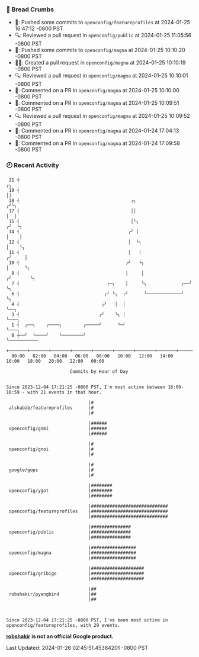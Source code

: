### 🍞 Bread Crumbs

 * 🚢: Pushed some commits to `openconfig/featureprofiles` at 2024-01-25 16:47:12 -0800 PST
 * 🔍: Reviewed a pull request in  `openconfig/public` at 2024-01-25 11:05:56 -0800 PST
 * 🚢: Pushed some commits to `openconfig/magna` at 2024-01-25 10:10:20 -0800 PST
 * ✍🏼: Created a pull request in `openconfig/magna` at 2024-01-25 10:10:19 -0800 PST
 * 🔍: Reviewed a pull request in  `openconfig/magna` at 2024-01-25 10:10:01 -0800 PST
 * 💬: Commented on a PR in  `openconfig/magna` at 2024-01-25 10:10:00 -0800 PST
 * 💬: Commented on a PR in  `openconfig/magna` at 2024-01-25 10:09:51 -0800 PST
 * 🔍: Reviewed a pull request in  `openconfig/magna` at 2024-01-25 10:09:52 -0800 PST
 * 💬: Commented on a PR in  `openconfig/magna` at 2024-01-24 17:04:13 -0800 PST
 * 💬: Commented on a PR in  `openconfig/magna` at 2024-01-24 17:09:58 -0800 PST

### 🕘 Recent Activity
```
 21 ┼                                                                    ╭╮
 19 ┤                                                                    ││
 18 ┤                                          ╭╮                       ╭╯╰╮
 17 ┤                                          ││                       │  │
 15 ┤                                          │╰╮                     ╭╯  ╰╮
 14 ┤                                         ╭╯ │                     │    │
 12 ┤                                         │  ╰╮                    │    ╰╮
 11 ┤                                         │   │                   ╭╯     │
 10 ┤                                        ╭╯   ╰╮                  │      ╰╮
  8 ┤                                        │     │                 ╭╯       ╰╮
  7 ┤                                 ╭─╮    │     ╰╮             ╭──╯         ╰╮
  6 ┤                                ╭╯ ╰╮  ╭╯      ╰─────────────╯             ╰╮
  4 ┤                               ╭╯   │  │                                    ╰──╮
  3 ┤                              ╭╯    ╰╮ │                                       ╰───╮
  1 ┤  ╭──╮    ╭────╮        ╭─────╯      ╰─╯                                           ╰───╮
  0 ┼──╯  ╰────╯    ╰────────╯                                                              ╰───────────
    +───────+───────+───────+───────+───────+───────+───────+───────+───────+───────+───────+───────+────
  00:00   02:00   04:00   06:00   08:00   10:00   12:00   14:00   16:00   18:00   20:00   22:00   00:00   

						Commits by Hour of Day


Since 2023-12-04 17:21:25 -0800 PST, I'm most active between 16:00-16:59 - with 21 events in that hour.

```



```
                               |#
 alshabib/featureprofiles      |#
                               |#

                               |######
 openconfig/gnmi               |######
                               |######

                               |#
 openconfig/gnoi               |#
                               |#

                               |#
 google/gops                   |#
                               |#

                               |########
 openconfig/ygot               |########
                               |########

                               |#############################
 openconfig/featureprofiles    |#############################
                               |#############################

                               |###############
 openconfig/public             |###############
                               |###############

                               |#################
 openconfig/magna              |#################
                               |#################

                               |####################
 openconfig/gribigo            |####################
                               |####################

                               |##
 robshakir/pyangbind           |##
                               |##



Since 2023-12-04 17:21:25 -0800 PST, I've been most active in openconfig/featureprofiles, with 29 events.

```
**[robshakir](mailto:robjs@google.com) is not an official Google product.**  


Last Updated: 2024-01-26 02:45:51.45364201 -0800 PST
